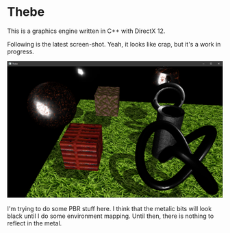 # Thebe

This is a graphics engine written in C++ with DirectX 12.

Following is the latest screen-shot.  Yeah, it looks like crap, but it's a work in progress.

![snapshot](https://github.com/spencerparkin/Thebe/blob/main/screen_shot.png?raw=true)

I'm trying to do some PBR stuff here.  I think that the metalic bits will look black until I do some environment mapping.  Until then, there is nothing to reflect in the metal.